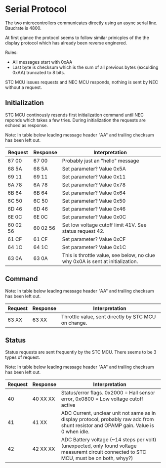 # Serial Protocol

The two microcontrollers communicates directly using an async serial line.  
Baudrate is 4800.

At first glance the protocol seems to follow similar prinicples of the the display protocol which has already been reverse enginered.

Rules:
* All messages start with 0xAA
* Last byte is checksum which is the sum of all previous bytes (exculding 0xAA) truncated to 8 bits.

STC MCU issues requests and NEC MCU responds, nothing is sent by NEC without a request.


## Initialization

STC MCU continously resends first initialization command until NEC reponds which takes a few tries.
During initialization the requests are echoed as response.

Note: In table below leading message header "AA" and trailing checksum has been left out.

Request  | Response | Interpretation
-------- | -------- | --------------
67 00    | 67 00    | Probably just an "hello" message
68 5A    | 68 5A    | Set parameter? Value 0x5A
69 11    | 69 11    | Set parameter? Value 0x11
6A 78    | 6A 78    | Set parameter? Value 0x78
6B 64    | 6B 64    | Set parameter? Value 0x64
6C 50    | 6C 50    | Set parameter? Value 0x50
6D 46    | 6D 46    | Set parameter? Value 0x46
6E 0C    | 6E 0C    | Set parameter? Value 0x0C
60 02 56 | 60 02 56 | Set low voltage cutoff limit 41V. See status request 42.
61 CF    | 61 CF    | Set parameter? Value 0xCF
64 1C    | 64 1C    | Set parameter? Value 0x1C
63 0A    | 63 0A    | This is throttle value, see below, no clue why 0x0A is sent at initialization.


## Command

Note: In table below leading message header "AA" and trailing checksum has been left out.

Request  | Response | Interpretation
-------- | -------- | --------------
63 XX    | 63 XX    | Throttle value, sent directly by STC MCU on change.


## Status
Status requests are sent frequently by the STC MCU.
There seems to be 3 types of request.

Note: In table below leading message header "AA" and trailing checksum has been left out.

Request  | Response | Interpretation
-------- | -------- | --------------
40       | 40 XX XX | Status/error flags. 0x2000 = Hall sensor error, 0x0800 = Low voltage cutoff active
41       | 41 XX    | ADC Current, unclear unit not same as in display protocol, probably raw adc from shunt resistor and OPAMP gain. Value is 0 when idle.
42       | 42 XX XX | ADC Battery voltage (~14 steps per volt) (unexpected, only found voltage measuremt circuit connected to STC MCU, must be on both, whyy?)

